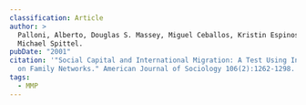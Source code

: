 ```yaml
---
classification: Article
author: >
  Palloni, Alberto, Douglas S. Massey, Miguel Ceballos, Kristin Espinosa, and
  Michael Spittel.
pubDate: "2001"
citation: '"Social Capital and International Migration: A Test Using Information
  on Family Networks." American Journal of Sociology 106(2):1262-1298.'
tags:
  - MMP
---
```

